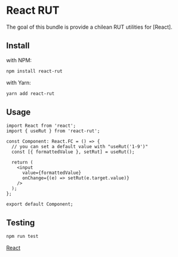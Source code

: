# React RUT

The goal of this bundle is provide a chilean RUT utilities for [React].

## Install

with NPM:

```bash
npm install react-rut
```

with Yarn:

```bash
yarn add react-rut
```

## Usage

```tsx
import React from 'react';
import { useRut } from 'react-rut';

const Component: React.FC = () => {
  // you can set a default value with "useRut('1-9')"
  const [{ formattedValue }, setRut] = useRut();

  return (
    <input
      value={formattedValue}
      onChange={(e) => setRut(e.target.value)}
    />
  );
};

export default Component;
```

## Testing

```bash
npm run test
```

[React](https://reactjs.org/)
